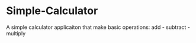 # Simple-Calculator
A simple calculator applicaiton that make basic operations: add - subtract - multiply 
